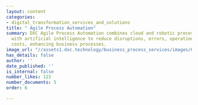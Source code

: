 ```yaml
---
layout: content
categories:
- digital_transformation_services_and_solutions
title: " Agile Process Automation"
summary: DXC Agile Process Automation combines cloud and robotic process automation
  with artificial intelligence to reduce disruptions, errors, operational risks and
  costs, enhancing business processes.
image_url: "//assets1.dxc.technology/business_process_services/images/05-04_bw.jpg"
has_details: false
author: ''
date_published: ''
is_internal: false
number_likes: 123
number_documents: 5
order: 6

---
```

